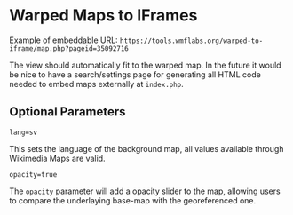 # Warped Maps to IFrames

Example of embeddable URL:
`https://tools.wmflabs.org/warped-to-iframe/map.php?pageid=35092716`

The view should automatically fit to the warped map. In the future it would be nice to have a search/settings page for generating all HTML code needed to embed maps externally at `index.php`.

## Optional Parameters

```
lang=sv
```
This sets the language of the background map, all values available through Wikimedia Maps are valid.

```
opacity=true
```

The `opacity` parameter will add a opacity slider to the map, allowing users to compare the underlaying base-map with the georeferenced one.
